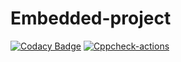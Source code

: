 # Embedded-project
[![Codacy Badge](https://app.codacy.com/project/badge/Grade/68b7654290c94bf7b73780483715edd8)](https://www.codacy.com/gh/Prakash-129/Embedded-C/dashboard?utm_source=github.com&amp;utm_medium=referral&amp;utm_content=Prakash-129/Embedded-C&amp;utm_campaign=Badge_Grade)
[![Cppcheck-actions](https://github.com/Prakash-129/Embedded-project/actions/workflows/cppcheck.yml/badge.svg)](https://github.com/Prakash-129/Embedded-project/actions/workflows/cppcheck.yml)

